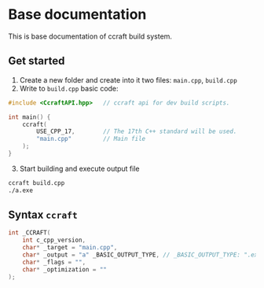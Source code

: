 # Base documentation

This is base documentation of ccraft build system.

## Get started

1. Create a new folder and create into it two files: `main.cpp`, `build.cpp`
2. Write to `build.cpp` basic code:
```cpp
#include <CcraftAPI.hpp>   // ccraft api for dev build scripts.

int main() {
    ccraft(
        USE_CPP_17,        // The 17th C++ standard will be used.
        "main.cpp"         // Main file
    );
}
```
3. Start building and execute output file

```bash
ccraft build.cpp
./a.exe
```

## Syntax `ccraft`

```cpp
int _CCRAFT(
    int c_cpp_version, 
    char* _target = "main.cpp", 
    char* _output = "a" _BASIC_OUTPUT_TYPE, // _BASIC_OUTPUT_TYPE: ".exe" (win), "" (linux)
    char* _flags = "",
    char* _optimization = ""
);
```
